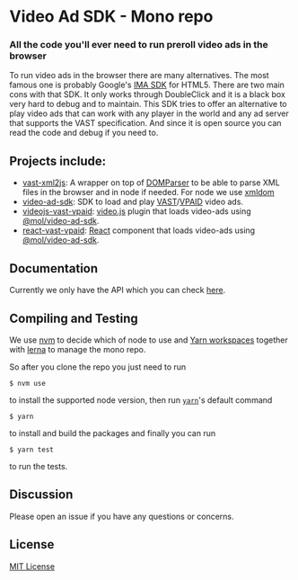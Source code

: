 # Video Ad SDK - Mono repo
### All the code you'll ever need to run preroll video ads in the browser

To run video ads in the browser there are many alternatives. The most famous one is probably Google's [IMA SDK](https://developers.google.com/interactive-media-ads/docs/sdks/html5/) for HTML5. There are two main cons with that SDK. It only works through DoubleClick and it is a black box very hard to debug and to maintain. This SDK tries to offer an alternative to play video ads that can work with any player in the world and any ad server that supports the VAST specification. And since it is open source you can read the code and debug if you need to.

## Projects include:
* [vast-xml2js](https://github.com/MailOnline/mol-video-ad-sdk/tree/next-release/packages/vast-xml2js): A wrapper on top of [DOMParser](https://developer.mozilla.org/en-US/docs/Web/API/DOMParser) to be able to parse XML files in the browser and in node if needed. For node we use [xmldom](https://www.npmjs.com/package/xmldom)
* [video-ad-sdk](https://github.com/MailOnline/mol-video-ad-sdk/tree/next-release/packages/video-ad-sdk): SDK to load and play [VAST](https://www.iab.com/guidelines/digital-video-ad-serving-template-vast-4-0/)/[VPAID](https://www.iab.com/guidelines/digital-video-player-ad-interface-definitions-vpaid-compliance/) video ads.
* [videojs-vast-vpaid](https://github.com/MailOnline/mol-video-ad-sdk/tree/next-release/packages/videojs-vast-vpaid): [video.js](https://videojs.com/) plugin that loads video-ads using [@mol/video-ad-sdk](ps://github.com/MailOnline/mol-video-ad-sdk/tree/next-release/packages/video-ad-sdk).
* [react-vast-vpaid](https://github.com/MailOnline/mol-video-ad-sdk/tree/next-release/packages/react-vast-vpaid): [React](https://reactjs.org/) component that loads video-ads using [@mol/video-ad-sdk](https://github.com/MailOnline/mol-video-ad-sdk/tree/next-release/packages/video-ad-sdk).

## Documentation
Currently we only have the API which you can check [here](https://mailonline.github.io/mol-video-ad-sdk/index.html).

## Compiling and Testing
We use [nvm](https://github.com/creationix/nvm) to decide which of node to use and [Yarn workspaces](https://yarnpkg.com/lang/en/docs/workspaces/) together with [lerna](https://github.com/lerna/lerna) to manage the mono repo.

So after you clone the repo you just need to run
```
$ nvm use
```
to install the supported node version, then run [`yarn`](https://yarnpkg.com/lang/en/docs/cli/#toc-default-command)'s default command
```
$ yarn
```
to install and build the packages and finally you can run
```
$ yarn test
```
to run the tests.

## Discussion

Please open an issue if you have any questions or concerns.

## License
[MIT License](https://opensource.org/licenses/MIT)